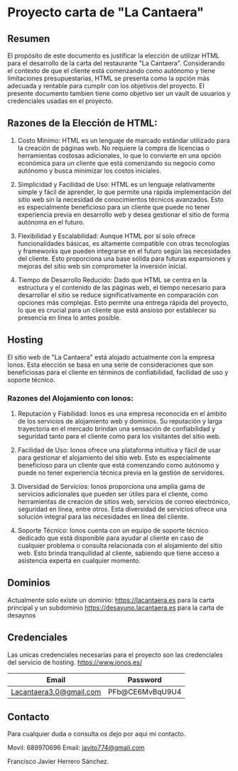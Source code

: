 # Proyecto carta de "La Cantaera"

## Resumen
El propósito de este documento es justificar la elección de utilizar HTML para el desarrollo de la carta del restaurante "La Cantaera". Considerando el contexto de que el cliente está comenzando como autónomo y tiene limitaciones presupuestarias, HTML se presenta como la opción más adecuada y rentable para cumplir con los objetivos del proyecto. El presente documento tambien tiene como objetivo ser un vault de usuarios y credenciales usadas en el proyecto.

## Razones de la Elección de HTML:

1. Costo Mínimo:
HTML es un lenguaje de marcado estándar utilizado para la creación de páginas web. No requiere la compra de licencias o herramientas costosas adicionales, lo que lo convierte en una opción económica para un cliente que está comenzando su negocio como autónomo y busca minimizar los costos iniciales.

2. Simplicidad y Facilidad de Uso:
HTML es un lenguaje relativamente simple y fácil de aprender, lo que permite una rápida implementación del sitio web sin la necesidad de conocimientos técnicos avanzados. Esto es especialmente beneficioso para un cliente que puede no tener experiencia previa en desarrollo web y desea gestionar el sitio de forma autónoma en el futuro.

3. Flexibilidad y Escalabilidad:
Aunque HTML por sí solo ofrece funcionalidades básicas, es altamente compatible con otras tecnologías y frameworks que pueden integrarse en el futuro según las necesidades del cliente. Esto proporciona una base sólida para futuras expansiones y mejoras del sitio web sin comprometer la inversión inicial.

4. Tiempo de Desarrollo Reducido:
Dado que HTML se centra en la estructura y el contenido de las páginas web, el tiempo necesario para desarrollar el sitio se reduce significativamente en comparación con opciones más complejas. Esto permite una entrega rápida del proyecto, lo que es crucial para un cliente que está ansioso por establecer su presencia en línea lo antes posible.

## Hosting

El sitio web de "La Cantaera" está alojado actualmente con la empresa Ionos. Esta elección se basa en una serie de consideraciones que son beneficiosas para el cliente en términos de confiabilidad, facilidad de uso y soporte técnico.

### Razones del Alojamiento con Ionos:

1. Reputación y Fiabilidad:
Ionos es una empresa reconocida en el ámbito de los servicios de alojamiento web y dominios. Su reputación y larga trayectoria en el mercado brindan una sensación de confiabilidad y seguridad tanto para el cliente como para los visitantes del sitio web.

2. Facilidad de Uso:
Ionos ofrece una plataforma intuitiva y fácil de usar para gestionar el alojamiento del sitio web. Esto es especialmente beneficioso para un cliente que está comenzando como autónomo y puede no tener experiencia técnica previa en la gestión de servidores.

3. Diversidad de Servicios:
Ionos proporciona una amplia gama de servicios adicionales que pueden ser útiles para el cliente, como herramientas de creación de sitios web, servicios de correo electrónico, seguridad en línea, entre otros. Esta diversidad de servicios ofrece una solución integral para las necesidades en línea del cliente.

4. Soporte Técnico:
Ionos cuenta con un equipo de soporte técnico dedicado que está disponible para ayudar al cliente en caso de cualquier problema o consulta relacionada con el alojamiento del sitio web. Esto brinda tranquilidad al cliente, sabiendo que tiene acceso a asistencia experta en cualquier momento.

## Dominios

Actualmente solo existe un dominio: https://lacantaera.es para la carta principal y un subdominio https://desayuno.lacantaera.es para la carta de desaynos

## Credenciales

Las unicas credenciales necesarias para el proyecto son las credenciales del servicio de hosting. https://www.ionos.es/

| Email | Password |
|-|-|
| Lacantaera3.0@gmail.com | PFb@CE6MvBqU9U4 |

## Contacto

Para cualquier duda o consulta os dejo por aqui mi contacto.

Movil: 689970696
Email: javito774@gmail.com

Francisco Javier Herrero Sánchez.
